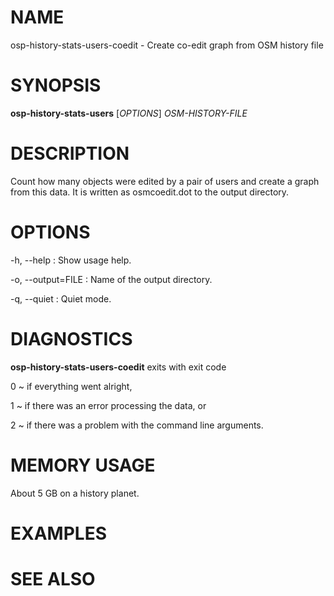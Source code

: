 
# NAME

osp-history-stats-users-coedit - Create co-edit graph from OSM history file

# SYNOPSIS

**osp-history-stats-users** \[*OPTIONS*\] *OSM-HISTORY-FILE*

# DESCRIPTION

Count how many objects were edited by a pair of users and create a graph from
this data. It is written as osmcoedit.dot to the output directory.

# OPTIONS

-h, \--help
:   Show usage help.

-o, \--output=FILE
:   Name of the output directory.

-q, \--quiet
:   Quiet mode.

# DIAGNOSTICS

**osp-history-stats-users-coedit** exits with exit code

0
  ~ if everything went alright,

1
  ~ if there was an error processing the data, or

2
  ~ if there was a problem with the command line arguments.

# MEMORY USAGE

About 5 GB on a history planet.

# EXAMPLES

# SEE ALSO

